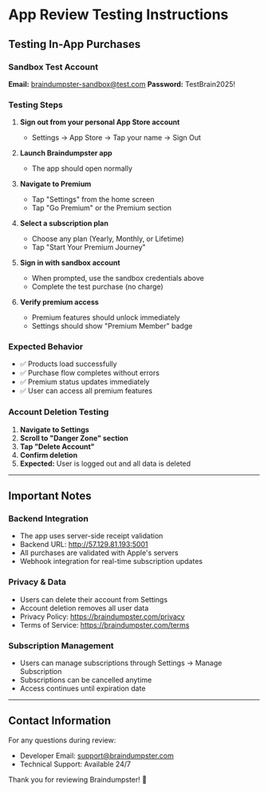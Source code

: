 # App Review Testing Instructions

## Testing In-App Purchases

### Sandbox Test Account
**Email:** braindumpster-sandbox@test.com
**Password:** TestBrain2025!

### Testing Steps

1. **Sign out from your personal App Store account**
   - Settings → App Store → Tap your name → Sign Out

2. **Launch Braindumpster app**
   - The app should open normally

3. **Navigate to Premium**
   - Tap "Settings" from the home screen
   - Tap "Go Premium" or the Premium section

4. **Select a subscription plan**
   - Choose any plan (Yearly, Monthly, or Lifetime)
   - Tap "Start Your Premium Journey"

5. **Sign in with sandbox account**
   - When prompted, use the sandbox credentials above
   - Complete the test purchase (no charge)

6. **Verify premium access**
   - Premium features should unlock immediately
   - Settings should show "Premium Member" badge

### Expected Behavior
- ✅ Products load successfully
- ✅ Purchase flow completes without errors
- ✅ Premium status updates immediately
- ✅ User can access all premium features

### Account Deletion Testing

1. **Navigate to Settings**
2. **Scroll to "Danger Zone" section**
3. **Tap "Delete Account"**
4. **Confirm deletion**
5. **Expected:** User is logged out and all data is deleted

---

## Important Notes

### Backend Integration
- The app uses server-side receipt validation
- Backend URL: http://57.129.81.193:5001
- All purchases are validated with Apple's servers
- Webhook integration for real-time subscription updates

### Privacy & Data
- Users can delete their account from Settings
- Account deletion removes all user data
- Privacy Policy: https://braindumpster.com/privacy
- Terms of Service: https://braindumpster.com/terms

### Subscription Management
- Users can manage subscriptions through Settings → Manage Subscription
- Subscriptions can be cancelled anytime
- Access continues until expiration date

---

## Contact Information
For any questions during review:
- Developer Email: support@braindumpster.com
- Technical Support: Available 24/7

Thank you for reviewing Braindumpster! 🙏
